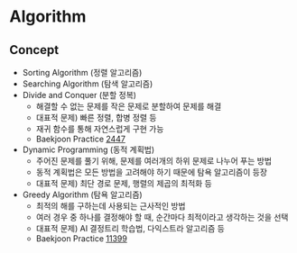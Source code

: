 # Algorithm
## Concept
* Sorting Algorithm (정렬 알고리즘)
* Searching Algorithm (탐색 알고리즘)
* Divide and Conquer (분할 정복)
  * 해결할 수 없는 문제를 작은 문제로 분할하여 문제를 해결
  * 대표적 문제) 빠른 정렬, 합병 정렬 등
  * 재귀 함수를 통해 자연스럽게 구현 가능
  * Baekjoon Practice [2447](https://github.com/cathyyyychoi/Algorithm/blob/master/Baekjoon/C%2B%2B/2447.cpp)
* Dynamic Programming (동적 계획법)
  * 주어진 문제를 풀기 위해, 문제를 여러개의 하위 문제로 나누어 푸는 방법
  * 동적 계획법은 모든 방법을 고려해야 하기 때문에 탐욕 알고리즘이 등장
  * 대표적 문제) 최단 경로 문제, 행렬의 제곱의 최적화 등
* Greedy Algorithm (탐욕 알고리즘)
  * 최적의 해를 구하는데 사용되는 근사적인 방법
  * 여러 경우 중 하나를 결정해야 할 때, 순간마다 최적이라고 생각하는 것을 선택
  * 대표적 문제) AI 결정트리 학습법, 다익스트라 알고리즘 등
  * Baekjoon Practice [11399](https://github.com/cathyyyychoi/Algorithm/blob/master/Baekjoon/C%2B%2B/11399.cpp)
